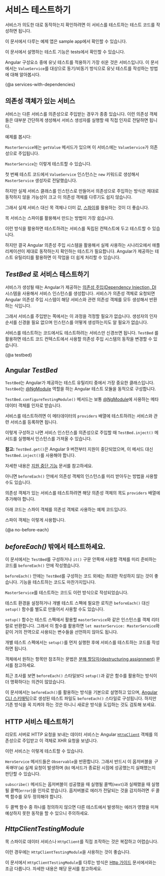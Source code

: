 <!--
# Testing services
-->
# 서비스 테스트하기

<!--
To check that your services are working as you intend, you can write tests specifically for them.

<div class="alert is-helpful">

  For the sample app that the testing guides describe, see the <live-example name="testing" embedded-style noDownload>sample app</live-example>.

  For the tests features in the testing guides, see <live-example name="testing" stackblitz="specs" noDownload>tests</live-example>.

</div>


Services are often the easiest files to unit test.
Here are some synchronous and asynchronous unit tests of the `ValueService`
written without assistance from Angular testing utilities.

<code-example path="testing/src/app/demo/demo.spec.ts" region="ValueService" header="app/demo/demo.spec.ts"></code-example>
-->
서비스가 의도한 대로 동작하는지 확인하려면 이 서비스를 테스트하는 테스트 코드를 작성하면 됩니다.

<div class="alert is-helpful">

이 문서에서 다루는 예제 앱은 <live-example name="testing" embedded-style noDownload>sample app</live-example>에서 확인할 수 있습니다.

이 문서에서 설명하는 테스트 기능은 <live-example name="testing" stackblitz="specs" noDownload>tests</live-example>에서 확인할 수 있습니다.

</div>

Angular 구성요소 중에 유닛 테스트를 적용하기 가장 쉬운 것은 서비스입니다.
이 문서에서는 `ValueService`를 대상으로 동기/비동기 방식으로 유닛 테스트를 작성하는 방법에 대해 알아봅시다.

<code-example path="testing/src/app/demo/demo.spec.ts" region="ValueService" header="app/demo/demo.spec.ts"></code-example>


{@a services-with-dependencies}

<!--
## Services with dependencies
-->
## 의존성 객체가 있는 서비스

<!--
Services often depend on other services that Angular injects into the constructor.
In many cases, it's easy to create and _inject_ these dependencies by hand while
calling the service's constructor.

The `MasterService` is a simple example:

<code-example path="testing/src/app/demo/demo.ts" region="MasterService" header="app/demo/demo.ts"></code-example>

`MasterService` delegates its only method, `getValue`, to the injected `ValueService`.

Here are several ways to test it.

<code-example path="testing/src/app/demo/demo.spec.ts" region="MasterService" header="app/demo/demo.spec.ts"></code-example>

The first test creates a `ValueService` with `new` and passes it to the `MasterService` constructor.

However, injecting the real service rarely works well as most dependent services are difficult to create and control.

Instead you can mock the dependency, use a dummy value, or create a
[spy](https://jasmine.github.io/2.0/introduction.html#section-Spies)
on the pertinent service method.

<div class="alert is-helpful">

Prefer spies as they are usually the easiest way to mock services.

</div>

These standard testing techniques are great for unit testing services in isolation.

However, you almost always inject services into application classes using Angular
dependency injection and you should have tests that reflect that usage pattern.
Angular testing utilities make it easy to investigate how injected services behave.
-->
서비스는 다른 서비스를 의존성으로 주입받는 경우가 종종 있습니다.
이런 의존성 객체들은 대부분 간단하게 생성해서 서비스 생성자를 실행할 때 직접 인자로 전달하면 됩니다.

예제를 봅시다:

<code-example path="testing/src/app/demo/demo.ts" region="MasterService" header="app/demo/demo.ts"></code-example>

`MasterService`에는 `getValue` 메서드가 있으며 이 서비스에는 `ValueService`가 의존성으로 주입됩니다.

`MasterService`는 이렇게 테스트할 수 있습니다.

<code-example path="testing/src/app/demo/demo.spec.ts" region="MasterService" header="app/demo/demo.spec.ts"></code-example>

첫 번째 테스트 코드에서 `ValueService` 인스턴스는 `new` 키워드로 생성해서 `MasterService` 생성자로 전달했습니다.

하지만 실제 서비스 클래스를 인스턴스로 만들어서 의존성으로 주입하는 방식은 제대로 동작하지 않을 가능성이 크고 이 의존성 객체를 다루기도 쉽지 않습니다.

그래서 실제 서비스 대신 목 객체나 더미 값, [스파이](https://jasmine.github.io/2.0/introduction.html#section-Spies)를 활용하는 것이 더 좋습니다.

<div class="alert is-helpful">

목 서비스는 스파이를 활용해서 만드는 방법이 가장 쉽습니다.

</div>

이런 방식을 활용하면 테스트하려는 서비스를 독립된 컨텍스트에 두고 테스트할 수 있습니다.

하지만 결국 Angular 의존성 주입 시스템을 활용해서 실제 사용하는 시나리오에서 애플리케이션이 제대로 동작하는지 확인하는 테스트가 필요합니다.
Angular가 제공하는 테스트 유틸리티를 활용하면 이 작업을 더 쉽게 처리할 수 있습니다.


<!--
## Testing services with the _TestBed_
-->
## _TestBed_ 로 서비스 테스트하기

<!--
Your app relies on Angular [dependency injection (DI)](guide/dependency-injection)
to create services.
When a service has a dependent service, DI finds or creates that dependent service.
And if that dependent service has its own dependencies, DI finds-or-creates them as well.

As service _consumer_, you don't worry about any of this.
You don't worry about the order of constructor arguments or how they're created.

As a service _tester_, you must at least think about the first level of service dependencies
but you _can_ let Angular DI do the service creation and deal with constructor argument order
when you use the `TestBed` testing utility to provide and create services.
-->
서비스가 생성될 때는 Angular가 제공하는 [의존성 주입(Dependency Injection, DI](guide/dependency-injection) 시스템을 사용해서 서비스 인스턴스를 생성합니다.
서비스가 의존성 객체로 요청되면 Angular 의존성 주입 시스템이 해당 서비스와 관련 의존성 객체를 모두 생성해서 반환하는 식입니다.

그래서 서비스를 주입받는 쪽에서는 이 과정을 걱정할 필요가 없습니다.
생성자의 인자 순서를 신경쓸 필요 없으며 인스턴스를 어떻게 생성하는지도 알 필요가 없습니다.

서비스를 테스트하는 코드에서도 테스트하려는 서비스만 신경쓰면 됩니다.
`TestBed` 를 활용하면 테스트 코드 컨텍스트에서 사용할 의존성 주입 시스템의 동작을 변경할 수 있습니다.


{@a testbed}

## Angular _TestBed_

<!--
The `TestBed` is the most important of the Angular testing utilities.
The `TestBed` creates a dynamically-constructed Angular _test_ module that emulates
an Angular [@NgModule](guide/ngmodules).

The `TestBed.configureTestingModule()` method takes a metadata object that can have most of the properties of an [@NgModule](guide/ngmodules).

To test a service, you set the `providers` metadata property with an
array of the services that you'll test or mock.

<code-example path="testing/src/app/demo/demo.testbed.spec.ts" region="value-service-before-each" header="app/demo/demo.testbed.spec.ts (provide ValueService in beforeEach)"></code-example>

Then inject it inside a test by calling `TestBed.inject()` with the service class as the argument.

<div class="alert is-helpful">

**Note:** `TestBed.get()` was deprecated as of Angular version 9.
To help minimize breaking changes, Angular introduces a new function called `TestBed.inject()`, which you should use instead.
For information on the removal of `TestBed.get()`,
see its entry in the [Deprecations index](guide/deprecations#index).

</div>

<code-example path="testing/src/app/demo/demo.testbed.spec.ts" region="value-service-inject-it"></code-example>

Or inside the `beforeEach()` if you prefer to inject the service as part of your setup.

<code-example path="testing/src/app/demo/demo.testbed.spec.ts" region="value-service-inject-before-each"> </code-example>

When testing a service with a dependency, provide the mock in the `providers` array.

In the following example, the mock is a spy object.

<code-example path="testing/src/app/demo/demo.testbed.spec.ts" region="master-service-before-each"></code-example>

The test consumes that spy in the same way it did earlier.

<code-example path="testing/src/app/demo/demo.testbed.spec.ts" region="master-service-it">
</code-example>
-->
`TestBed`는 Angular가 제공하는 테스트 유틸리티 중에서 가장 중요한 클래스입니다.
`TestBed`는 [@NgModule](guide/ngmodules) 역할을 하는 Angular 테스트 모듈을 동적으로 구성합니다.

`TestBed.configureTestingModule()` 메서드는 보통 [@NgModule](guide/ngmodules)에 사용하는 메타데이터 객체를 인자로 받습니다.

서비스를 테스트하려면 이 메타데이터의 `providers` 배열에 테스트하려는 서비스와 관련 서비스를 등록하면 됩니다.

<code-example path="testing/src/app/demo/demo.testbed.spec.ts" region="value-service-before-each" header="app/demo/demo.testbed.spec.ts (beforeEach()에서 ValueService 동작 환경 구성하기)"></code-example>

이렇게 구성하고 나면 서비스 인스턴스를 의존성으로 주입할 때 `TestBed.inject()` 메서드를 실행해서 인스턴스를 가져올 수 있습니다.

<div class="alert is-helpful">

**참고:** `TestBed.get()`은 Angular 9 버전부터 지원이 중단되었으며, 이 메서드 대신 `TestBed.inject()`를 사용해야 합니다.

자세한 내용은 [지원 중단 기능](guide/deprecations#index) 문서를 참고하세요.

</div>

<code-example path="testing/src/app/demo/demo.testbed.spec.ts" region="value-service-inject-it"></code-example>

아니면 `beforeEach()` 안에서 의존성 객체의 인스턴스를 미리 받아두는 방법을 사용할 수도 있습니다.

<code-example path="testing/src/app/demo/demo.testbed.spec.ts" region="value-service-inject-before-each"> </code-example>

의존성 객체가 있는 서비스를 테스트하려면 해당 의존성 객체의 목도 `providers` 배열에 추가해야 합니다.

아래 코드는 스파이 객체를 의존성 객체로 사용하는 예제 코드입니다.

<code-example path="testing/src/app/demo/demo.testbed.spec.ts" region="master-service-before-each"></code-example>

스파이 객체는 이렇게 사용합니다.

<code-example path="testing/src/app/demo/demo.testbed.spec.ts" region="master-service-it">
</code-example>


{@a no-before-each}

<!--
## Testing without _beforeEach()_
-->
## _beforeEach()_ 밖에서 테스트하세요.

<!--
Most test suites in this guide call `beforeEach()` to set the preconditions for each `it()` test
and rely on the `TestBed` to create classes and inject services.

There's another school of testing that never calls `beforeEach()` and prefers to create classes explicitly rather than use the `TestBed`.

Here's how you might rewrite one of the `MasterService` tests in that style.

Begin by putting re-usable, preparatory code in a _setup_ function instead of `beforeEach()`.

<code-example
  path="testing/src/app/demo/demo.spec.ts"
  region="no-before-each-setup"
  header="app/demo/demo.spec.ts (setup)"></code-example>

The `setup()` function returns an object literal
with the variables, such as `masterService`, that a test might reference.
You don't define _semi-global_ variables (e.g., `let masterService: MasterService`)
in the body of the `describe()`.

Then each test invokes `setup()` in its first line, before continuing
with steps that manipulate the test subject and assert expectations.

<code-example
  path="testing/src/app/demo/demo.spec.ts"
  region="no-before-each-test"></code-example>

Notice how the test uses
[_destructuring assignment_](https://developer.mozilla.org/en-US/docs/Web/JavaScript/Reference/Operators/Destructuring_assignment)
to extract the setup variables that it needs.

<code-example
  path="testing/src/app/demo/demo.spec.ts"
  region="no-before-each-setup-call">
</code-example>

Many developers feel this approach is cleaner and more explicit than the
traditional `beforeEach()` style.

Although this testing guide follows the traditional style and
the default [CLI schematics](https://github.com/angular/angular-cli)
generate test files with `beforeEach()` and `TestBed`,
feel free to adopt _this alternative approach_ in your own projects.
-->
이 문서에서는 `TestBed`를 구성하거나 `it()` 구문 안쪽에 사용할 객체를 미리 준비하는 코드를 `beforeEach()` 안에 작성했습니다.

`beforeEach()` 안에는 `TestBed`를 구성하는 코드 외에는 최대한 작성하지 않는 것이 좋습니다.
기능을 테스트하는 코드도 마찬가지입니다.

`MasterService`를 테스트하는 코드도 이런 방식으로 작성되었습니다.

테스트 환경을 설정하거나 개별 테스트 스펙에 필요한 로직은 `beforeEach()` 대신 `setup()` 함수를 별도로 만들어서 사용할 수도 있습니다.

<code-example
  path="testing/src/app/demo/demo.spec.ts"
  region="no-before-each-setup"
  header="app/demo/demo.spec.ts (setup())"></code-example>

`setup()` 함수는 테스트 스펙에서 활용할 `masterService`와 같은 인스턴스를 객체 리터럴로 반환합니다.
그래서 이 함수를 활용하면 `let masterService: MasterService`와 같이 거의 전역으로 사용되는 변수들을 선언하지 않아도 됩니다.

개별 테스트 스펙에서는 `setup()`를 먼저 실행한 후에 서비스를 테스트하는 코드를 작성하면 됩니다.

<code-example
  path="testing/src/app/demo/demo.spec.ts"
  region="no-before-each-test"></code-example>

객체에서 원하는 항목만 참조하는 문법은 [분해 할당자(destructuring assignment)](https://developer.mozilla.org/en-US/docs/Web/JavaScript/Reference/Operators/Destructuring_assignment) 문서를 참고하세요.

<code-example
  path="testing/src/app/demo/demo.spec.ts"
  region="no-before-each-setup-call">
</code-example>

최근 조사를 보면 `beforeEach()` 스타일보다 `setup()`과 같은 함수를 활용하는 방식이 더 명확하다는 의견이 많았습니다.

이 문서에서는 `beforeEach()`를 활용하는 방식을 기본으로 설명하고 있으며, [Angular CLI 스키매틱](https://github.com/angular/angular-cli)으로 생성된 테스트 파일도 `beforeEach()` 스타일로 구성됩니다.
하지만 기존 방식을 꼭 지켜야 하는 것은 아니니 새로운 방식을 도입하는 것도 검토해 보세요.


<!--
## Testing HTTP services
-->
## HTTP 서비스 테스트하기

<!--
Data services that make HTTP calls to remote servers typically inject and delegate
to the Angular [`HttpClient`](guide/http) service for XHR calls.

You can test a data service with an injected `HttpClient` spy as you would
test any service with a dependency.
<code-example
  path="testing/src/app/model/hero.service.spec.ts"
  region="test-with-spies"
  header="app/model/hero.service.spec.ts (tests with spies)">
</code-example>

<div class="alert is-important">

The `HeroService` methods return `Observables`. You must
_subscribe_ to an observable to (a) cause it to execute and (b)
assert that the method succeeds or fails.

The `subscribe()` method takes a success (`next`) and fail (`error`) callback.
Make sure you provide _both_ callbacks so that you capture errors.
Neglecting to do so produces an asynchronous uncaught observable error that
the test runner will likely attribute to a completely different test.

</div>
-->
리모트 서버로 HTTP 요청을 보내는 데이터 서비스는 Angular [`HttpClient`](guide/http) 객체를 의존성으로 주입받고 이 객체로 XHR 요청을 보냅니다.

이런 서비스는 이렇게 테스트할 수 있습니다.
<code-example
  path="testing/src/app/model/hero.service.spec.ts"
  region="test-with-spies"
  header="app/model/hero.service.spec.ts (스파이로 테스트하기)">
</code-example>

<div class="alert is-important">

`HeroService` 메서드들은 `Observable`을 반환합니다.
그래서 반드시 이 옵저버블을 _구독해야_ (a) 실제 요청이 발생하며 (b) 메서드가 종료된 시점에 성공했는지 실패했는지 판단할 수 있습니다.

`subscribe()` 메서드는 옵저버블이 성공했을 때 실행될 콜백(`next`)과 실패했을 때 실행될 콜백(`error`)을 인자로 받습니다.
옵저버블로 에러가 전달되는 것을 감지하려면 _두_ 콜백 함수를 모두 정의해야 합니다.

두 콜백 함수 중 하나를 정의하지 않으면 다른 테스트에서 발생하는 에러가 영향을 미쳐 예상하지 못한 동작을 할 수 있으니 주의하세요.

</div>


## _HttpClientTestingModule_

<!--
Extended interactions between a data service and the `HttpClient` can be complex
and difficult to mock with spies.

The `HttpClientTestingModule` can make these testing scenarios more manageable.

While the _code sample_ accompanying this guide demonstrates `HttpClientTestingModule`,
this page defers to the [Http guide](guide/http#testing-http-requests),
which covers testing with the `HttpClientTestingModule` in detail.
-->
목 스파이로 데이터 서비스나 `HttpClient`를 직접 조작하는 것은 복잡하고 어렵습니다.

이런 경우에는 `HttpClientTestingModule`을 사용하는 것이 좋습니다.

이 문서에서 `HttpClientTestingModule`를 다루는 방식은 [Http 가이드](guide/http#testing-http-requests) 문서에서와는 조금 다릅니다.
자세한 내용은 해당 문서를 참고하세요.